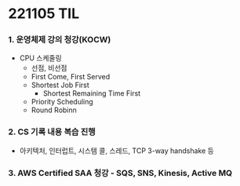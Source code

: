# 221105 TIL
### 1. 운영체제 강의 청강(KOCW)
* CPU 스케줄링
    * 선점, 비선점
    * First Come, First Served
    * Shortest Job First
        * Shortest Remaining Time First
    * Priority Scheduling
    * Round Robinn
### 2. CS 기록 내용 복습 진행
* 아키텍처, 인터럽트, 시스템 콜, 스레드, TCP 3-way handshake 등
### 3. AWS Certified SAA 청강 - SQS, SNS, Kinesis, Active MQ